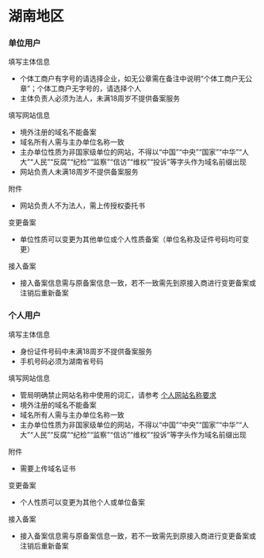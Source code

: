 # 湖南地区

### 单位用户

填写主体信息

* 个体工商户有字号的请选择企业，如无公章需在备注中说明“个体工商户无公章”；个体工商户无字号的，请选择个人
* 主体负责人必须为法人，未满18周岁不提供备案服务

填写网站信息

* 境外注册的域名不能备案
* 域名所有人需与主办单位名称一致
* 主办单位性质为非国家级单位的网站，不得以“中国”“中央”“国家”“中华”“人大”“人民”“反腐”“纪检”“监察”“信访”“维权”“投诉”等字头作为域名前缀出现
* 网站负责人未满18周岁不提供备案服务

附件
* 网站负责人不为法人，需上传授权委托书

变更备案

* 单位性质可以变更为其他单位或个人性质备案（单位名称及证件号码均可变更）

接入备案

* 接入备案信息需与原备案信息一致，若不一致需先到原接入商进行变更备案或注销后重新备案

### 个人用户

填写主体信息

* 身份证件号码中未满18周岁不提供备案服务
* 手机号码必须为湖南省号码

填写网站信息

* 管局明确禁止网站名称中使用的词汇，请参考 [个人网站名称要求](http://support.c.163.com/md.html#!网站服务/备案系统/备案基础知识/个人网站名称要求.md)
* 境外注册的域名不能备案
* 域名所有人需与主办单位名称一致
* 主办单位性质为非国家级单位的网站，不得以“中国”“中央”“国家”“中华”“人大”“人民”“反腐”“纪检”“监察”“信访”“维权”“投诉”等字头作为域名前缀出现

附件
* 需要上传域名证书

变更备案

* 个人性质可以变更为其他个人或单位备案
 
接入备案

* 接入备案信息需与原备案信息一致，若不一致需先到原接入商进行变更备案或注销后重新备案


